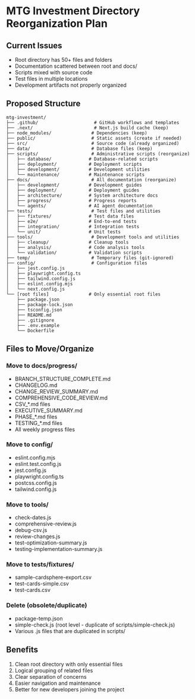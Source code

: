 # MTG Investment Directory Reorganization Plan

## Current Issues
- Root directory has 50+ files and folders
- Documentation scattered between root and docs/
- Scripts mixed with source code
- Test files in multiple locations
- Development artifacts not properly organized

## Proposed Structure

```
mtg-investment/
├── .github/                     # GitHub workflows and templates
├── .next/                       # Next.js build cache (keep)
├── node_modules/               # Dependencies (keep)
├── public/                     # Static assets (create if needed)
├── src/                        # Source code (already organized)
├── data/                       # Database files (keep)
├── scripts/                    # Administrative scripts (reorganize)
│   ├── database/              # Database-related scripts
│   ├── deployment/            # Deployment scripts
│   ├── development/           # Development utilities
│   └── maintenance/           # Maintenance scripts
├── docs/                       # All documentation (reorganize)
│   ├── development/           # Development guides
│   ├── deployment/            # Deployment guides
│   ├── architecture/          # System architecture docs
│   ├── progress/              # Progress reports
│   └── agents/                # AI agent documentation
├── tests/                      # Test files and utilities
│   ├── fixtures/              # Test data files
│   ├── e2e/                   # End-to-end tests
│   ├── integration/           # Integration tests
│   └── unit/                  # Unit tests
├── tools/                      # Development tools and utilities
│   ├── cleanup/               # Cleanup tools
│   ├── analysis/              # Code analysis tools
│   └── validation/            # Validation scripts
├── temp/                       # Temporary files (git-ignored)
├── config/                     # Configuration files
│   ├── jest.config.js
│   ├── playwright.config.ts
│   ├── tailwind.config.js
│   ├── eslint.config.mjs
│   └── next.config.js
└── [root files]               # Only essential root files
    ├── package.json
    ├── package-lock.json
    ├── tsconfig.json
    ├── README.md
    ├── .gitignore
    ├── .env.example
    └── Dockerfile
```

## Files to Move/Organize

### Move to docs/progress/
- BRANCH_STRUCTURE_COMPLETE.md
- CHANGELOG.md
- CHANGE_REVIEW_SUMMARY.md
- COMPREHENSIVE_CODE_REVIEW.md
- CSV_*.md files
- EXECUTIVE_SUMMARY.md
- PHASE_*.md files
- TESTING_*.md files
- All weekly progress files

### Move to config/
- eslint.config.mjs
- eslint.test.config.js
- jest.config.js
- playwright.config.ts
- postcss.config.js
- tailwind.config.js

### Move to tools/
- check-dates.js
- comprehensive-review.js
- debug-csv.js
- review-changes.js
- test-optimization-summary.js
- testing-implementation-summary.js

### Move to tests/fixtures/
- sample-cardsphere-export.csv
- test-cards-simple.csv
- test-cards.csv

### Delete (obsolete/duplicate)
- package-temp.json
- simple-check.js (root level - duplicate of scripts/simple-check.js)
- Various .js files that are duplicated in scripts/

## Benefits
1. Clean root directory with only essential files
2. Logical grouping of related files
3. Clear separation of concerns
4. Easier navigation and maintenance
5. Better for new developers joining the project
